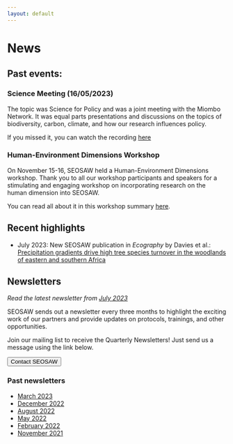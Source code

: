 ```yaml
---
layout: default
---
```


# News

## Past events: 
### Science Meeting (16/05/2023)

The topic was Science for Policy and was a joint meeting with the Miombo Network.  It was equal parts presentations and discussions on the topics of biodiversity, carbon, climate, and how our research influences policy.

If you missed it, you can watch the recording [here](https://ed-ac-uk.zoom.us/rec/share/PFYFAeZ1tdQvRRkDshbqaLIcrKiJSQpe2AlaMe0kM3agraXHI1WoaCBLNzKePVE0.gkyWD2nHGTGj1VT8) 

### Human-Environment Dimensions Workshop

On November 15-16, SEOSAW held a Human-Environment Dimensions workshop. Thank you to all our workshop participants and speakers for a stimulating and engaging workshop on incorporating research on the human dimension into SEOSAW. 

You can read all about it in this workshop summary [here](https://bitbucket.org/miombo/seosaw/raw/master/doc/workshop_reports%5CH-E%20Workshop%20Report.pdf).

## Recent highlights

* July 2023:  New SEOSAW publication in *Ecography* by Davies et al.: [Precipitation gradients drive high tree species turnover in the woodlands of eastern and southern Africa](http://doi.org/10.1111/ecog.06720)


## Newsletters
*Read the latest newsletter from [July 2023](https://sway.office.com/QKNCYwypIZdKfBq0?ref=Link&loc=play)*

SEOSAW sends out a newsletter every three months to highlight the exciting work of our partners and provide updates on protocols, trainings, and other opportunities.

Join our mailing list to receive the Quarterly Newsletters!  Just send us a message using the link below.

<div class="landing-btn-wrapper">
<form action="{{ site.baseurl }}/contact.html">
  <button class="landing-btn" type="submit">Contact SEOSAW</button>
</form>
</div>

### Past newsletters

* [March 2023](https://sway.office.com/63ZWok7hoAYdSMgs?ref=Link)
* [December 2022](https://sway.office.com/CZLMRbX1jvRTiDqU?ref=Link)
* [August 2022](https://sway.office.com/jP61ngxt4D6yeHPz?ref=Link)
* [May 2022](https://sway.office.com/1ygFjSV2UCFKd6qP?ref=Link)
* [February 2022](https://sway.office.com/yOc4A2qqAXhZAvSJ?ref=Link)
* [November 2021](https://sway.office.com/Hl8XFdvCgiowQiVs?ref=Link)


